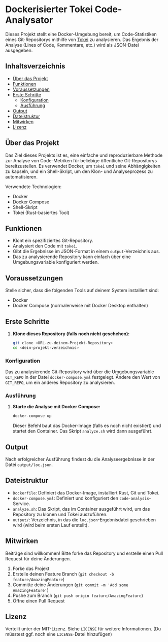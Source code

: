 # Dockerisierter Tokei Code-Analysator

Dieses Projekt stellt eine Docker-Umgebung bereit, um Code-Statistiken eines Git-Repositorys mithilfe von [Tokei](https://github.com/XAMPPRocky/tokei) zu analysieren. Das Ergebnis der Analyse (Lines of Code, Kommentare, etc.) wird als JSON-Datei ausgegeben.

## Inhaltsverzeichnis

* [Über das Projekt](#über-das-projekt)
* [Funktionen](#funktionen)
* [Voraussetzungen](#voraussetzungen)
* [Erste Schritte](#erste-schritte)
  * [Konfiguration](#konfiguration)
  * [Ausführung](#ausführung)
* [Output](#output)
* [Dateistruktur](#dateistruktur)
* [Mitwirken](#mitwirken)
* [Lizenz](#lizenz)

## Über das Projekt

Das Ziel dieses Projekts ist es, eine einfache und reproduzierbare Methode zur Analyse von Code-Metriken für beliebige öffentliche Git-Repositorys bereitzustellen. Es verwendet Docker, um `tokei` und seine Abhängigkeiten zu kapseln, und ein Shell-Skript, um den Klon- und Analyseprozess zu automatisieren.

Verwendete Technologien:
*   Docker
*   Docker Compose
*   Shell-Skript
*   Tokei (Rust-basiertes Tool)

## Funktionen

*   Klont ein spezifiziertes Git-Repository.
*   Analysiert den Code mit `tokei`.
*   Gibt die Ergebnisse im JSON-Format in einem `output`-Verzeichnis aus.
*   Das zu analysierende Repository kann einfach über eine Umgebungsvariable konfiguriert werden.

## Voraussetzungen

Stelle sicher, dass die folgenden Tools auf deinem System installiert sind:

*   Docker
*   Docker Compose (normalerweise mit Docker Desktop enthalten)

## Erste Schritte

1.  **Klone dieses Repository (falls noch nicht geschehen):**
    ```sh
    git clone <URL-zu-deinem-Projekt-Repository>
    cd <dein-projekt-verzeichnis>
    ```

### Konfiguration

Das zu analysierende Git-Repository wird über die Umgebungsvariable `GIT_REPO` in der Datei `docker-compose.yml` festgelegt.
Ändere den Wert von `GIT_REPO`, um ein anderes Repository zu analysieren.

### Ausführung

1.  **Starte die Analyse mit Docker Compose:**
    ```sh
    docker-compose up
    ```
    Dieser Befehl baut das Docker-Image (falls es noch nicht existiert) und startet den Container. Das Skript `analyze.sh` wird dann ausgeführt.

## Output

Nach erfolgreicher Ausführung findest du die Analyseergebnisse in der Datei `output/loc.json`.

## Dateistruktur

*   `Dockerfile`: Definiert das Docker-Image, installiert Rust, Git und Tokei.
*   `docker-compose.yml`: Definiert und konfiguriert den `code-analysis`-Service.
*   `analyze.sh`: Das Skript, das im Container ausgeführt wird, um das Repository zu klonen und Tokei auszuführen.
*   `output/`: Verzeichnis, in das die `loc.json`-Ergebnisdatei geschrieben wird (wird beim ersten Lauf erstellt).

## Mitwirken

Beiträge sind willkommen! Bitte forke das Repository und erstelle einen Pull Request für deine Änderungen.

1.  Forke das Projekt
2.  Erstelle deinen Feature Branch (`git checkout -b feature/AmazingFeature`)
3.  Committe deine Änderungen (`git commit -m 'Add some AmazingFeature'`)
4.  Pushe zum Branch (`git push origin feature/AmazingFeature`)
5.  Öffne einen Pull Request

## Lizenz

Verteilt unter der MIT-Lizenz. Siehe `LICENSE` für weitere Informationen. (Du müsstest ggf. noch eine `LICENSE`-Datei hinzufügen)